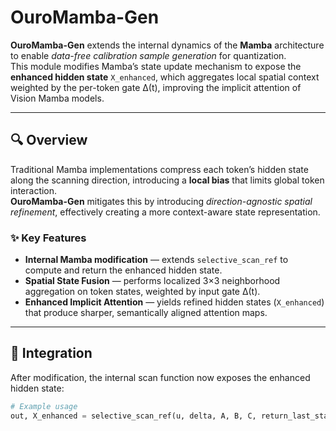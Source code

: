 # OuroMamba-Gen
**OuroMamba-Gen** extends the internal dynamics of the **Mamba** architecture to enable *data-free calibration sample generation* for quantization.  
This module modifies Mamba’s state update mechanism to expose the **enhanced hidden state** `X_enhanced`, which aggregates local spatial context weighted by the per-token gate Δ(t), improving the implicit attention of Vision Mamba models.

---

## 🔍 Overview

Traditional Mamba implementations compress each token’s hidden state along the scanning direction, introducing a **local bias** that limits global token interaction.  
**OuroMamba-Gen** mitigates this by introducing *direction-agnostic spatial refinement*, effectively creating a more context-aware state representation.

### ✨ Key Features
- **Internal Mamba modification** — extends `selective_scan_ref` to compute and return the enhanced hidden state.  
- **Spatial State Fusion** — performs localized 3×3 neighborhood aggregation on token states, weighted by input gate Δ(t).  
- **Enhanced Implicit Attention** — yields refined hidden states (`X_enhanced`) that produce sharper, semantically aligned attention maps.

---

## 🧩 Integration

After modification, the internal scan function now exposes the enhanced hidden state:

```python
# Example usage
out, X_enhanced = selective_scan_ref(u, delta, A, B, C, return_last_state=False)